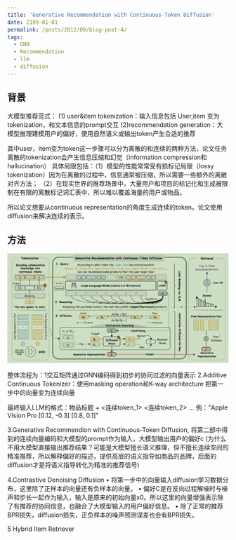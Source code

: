 ```yaml
---
title: 'Generative Recommendation with Continuous-Token Diffusion'
date: 2199-01-01
permalink: /posts/2012/08/blog-post-4/
tags:
  - GNN
  - Recommendation
  - llm
  - diffusion
---
```

## 背景
大模型推荐范式：
(1)  user&item tokenization：输入信息包括 User,item 变为tokenization，和文本信息的prompt交互
(2)recommendation generation：大模型推理建模用户的偏好，使用自然语义或输出token产生合适的推荐

其中user，item变为token这一步骤可以分为离散的和连续的两种方法，论文任务离散的tokenization会产生信息压缩和幻觉（information compression和hallucination）
具体局限包括：（1）模型的性能常常受有损标记局限（lossy tokenization）因为在离散的过程中，信息通常被压缩，所以需要一些额外的离散对齐方法；
（2）在现实世界的推荐场景中，大量用户和项目的标记化和生成被限制在有限的离散标记词汇表中，所以难以覆盖海量的用户或物品。


所以论文想要从continuous representation的角度生成连续的token。论文使用diffusion来解决连续的表示。

## 方法
![本地图片](./images/1-1.png)

整体流程为：1交互矩阵通过GNN编码得到初步的协同过滤的向量表示
2.Additive Continuous Tokenizer：使用masking operation和K-way  architecture 把第一步中的向量变为连续向量

最终输入LLM的格式：物品标题 + <连续token_1> <连续token_2> ...
 例："Apple Vision Pro [0.12, -0.3] [0.8, 0.1]"

3.Generative Recommendion with Continuous-Token Diffusion, 
将第二部中得到的连续向量编码和大模型的prompt作为输入，大模型输出用户的偏好c
(为什么不用大模型直接输出推荐结果？可能是大模型擅长语义推理，但不擅长连续空间的精准推荐，所以解释偏好的描述，提供高层的语义指导如商品的品牌，后面的diffusion才是将语义指导转化为精准的推荐信号)

4.Contrastive Denoising Diffusion
  • 将第一步中的向量输入diffusion学习数据分布，这里除了正样本的向量还有负样本的向量。
  • 偏好C是在反向过程解噪时与噪声和步长一起作为输入，输入是原来的初始向量x0。所以这里的向量增强表示除了有推荐的协同信息，也融合了大模型输入的用户偏好信息。
  • 除了正常的推荐BPR损失，diffusion损失，正负样本的噪声预测误差也会有BPR损失。

5 Hybrid Item Retriever

